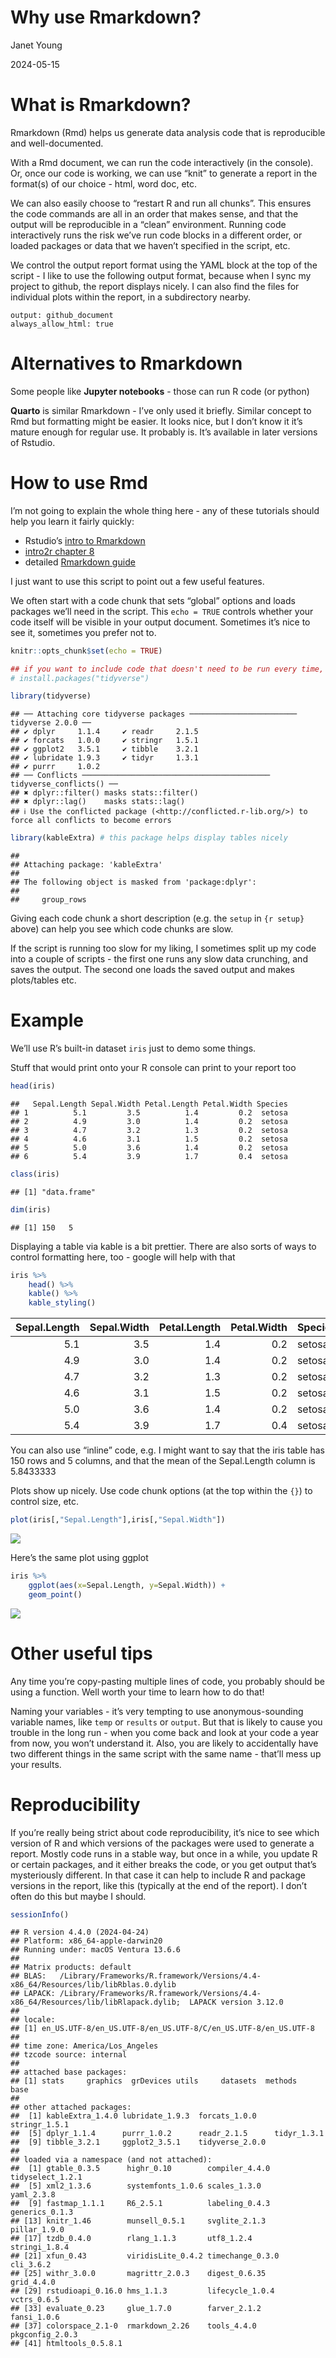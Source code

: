 Why use Rmarkdown?
================
Janet Young

2024-05-15

# What is Rmarkdown?

Rmarkdown (Rmd) helps us generate data analysis code that is
reproducible and well-documented.

With a Rmd document, we can run the code interactively (in the console).
Or, once our code is working, we can use “knit” to generate a report in
the format(s) of our choice - html, word doc, etc.

We can also easily choose to “restart R and run all chunks”. This
ensures the code commands are all in an order that makes sense, and that
the output will be reproducible in a “clean” environment. Running code
interactively runs the risk we’ve run code blocks in a different order,
or loaded packages or data that we haven’t specified in the script, etc.

We control the output report format using the YAML block at the top of
the script - I like to use the following output format, because when I
sync my project to github, the report displays nicely. I can also find
the files for individual plots within the report, in a subdirectory
nearby.

    output: github_document
    always_allow_html: true

# Alternatives to Rmarkdown

Some people like **Jupyter notebooks** - those can run R code (or
python)

**Quarto** is similar Rmarkdown - I’ve only used it briefly. Similar
concept to Rmd but formatting might be easier. It looks nice, but I
don’t know it it’s mature enough for regular use. It probably is. It’s
available in later versions of Rstudio.

# How to use Rmd

I’m not going to explain the whole thing here - any of these tutorials
should help you learn it fairly quickly:

- Rstudio’s [intro to
  Rmarkdown](https://rmarkdown.rstudio.com/lesson-1.html)  
- [intro2r chapter 8](https://intro2r.com/rmarkdown_r.html)  
- detailed [Rmarkdown guide](https://bookdown.org/yihui/rmarkdown/)

I just want to use this script to point out a few useful features.

We often start with a code chunk that sets “global” options and loads
packages we’ll need in the script. This `echo = TRUE` controls whether
your code itself will be visible in your output document. Sometimes it’s
nice to see it, sometimes you prefer not to.

``` r
knitr::opts_chunk$set(echo = TRUE)

## if you want to include code that doesn't need to be run every time, but maybe you want to remind yourself how you did something, comment it out, otherwise it will run every time you run the script, slowing things down. Common example is installing packages
# install.packages("tidyverse")

library(tidyverse)
```

    ## ── Attaching core tidyverse packages ──────────────────────── tidyverse 2.0.0 ──
    ## ✔ dplyr     1.1.4     ✔ readr     2.1.5
    ## ✔ forcats   1.0.0     ✔ stringr   1.5.1
    ## ✔ ggplot2   3.5.1     ✔ tibble    3.2.1
    ## ✔ lubridate 1.9.3     ✔ tidyr     1.3.1
    ## ✔ purrr     1.0.2     
    ## ── Conflicts ────────────────────────────────────────── tidyverse_conflicts() ──
    ## ✖ dplyr::filter() masks stats::filter()
    ## ✖ dplyr::lag()    masks stats::lag()
    ## ℹ Use the conflicted package (<http://conflicted.r-lib.org/>) to force all conflicts to become errors

``` r
library(kableExtra) # this package helps display tables nicely
```

    ## 
    ## Attaching package: 'kableExtra'
    ## 
    ## The following object is masked from 'package:dplyr':
    ## 
    ##     group_rows

Giving each code chunk a short description (e.g. the `setup` in
`{r setup}` above) can help you see which code chunks are slow.

If the script is running too slow for my liking, I sometimes split up my
code into a couple of scripts - the first one runs any slow data
crunching, and saves the output. The second one loads the saved output
and makes plots/tables etc.

# Example

We’ll use R’s built-in dataset `iris` just to demo some things.

Stuff that would print onto your R console can print to your report too

``` r
head(iris)
```

    ##   Sepal.Length Sepal.Width Petal.Length Petal.Width Species
    ## 1          5.1         3.5          1.4         0.2  setosa
    ## 2          4.9         3.0          1.4         0.2  setosa
    ## 3          4.7         3.2          1.3         0.2  setosa
    ## 4          4.6         3.1          1.5         0.2  setosa
    ## 5          5.0         3.6          1.4         0.2  setosa
    ## 6          5.4         3.9          1.7         0.4  setosa

``` r
class(iris)
```

    ## [1] "data.frame"

``` r
dim(iris)
```

    ## [1] 150   5

Displaying a table via kable is a bit prettier. There are also sorts of
ways to control formatting here, too - google will help with that

``` r
iris %>% 
    head() %>% 
    kable() %>% 
    kable_styling()
```

<table class="table" style="margin-left: auto; margin-right: auto;">
<thead>
<tr>
<th style="text-align:right;">
Sepal.Length
</th>
<th style="text-align:right;">
Sepal.Width
</th>
<th style="text-align:right;">
Petal.Length
</th>
<th style="text-align:right;">
Petal.Width
</th>
<th style="text-align:left;">
Species
</th>
</tr>
</thead>
<tbody>
<tr>
<td style="text-align:right;">
5.1
</td>
<td style="text-align:right;">
3.5
</td>
<td style="text-align:right;">
1.4
</td>
<td style="text-align:right;">
0.2
</td>
<td style="text-align:left;">
setosa
</td>
</tr>
<tr>
<td style="text-align:right;">
4.9
</td>
<td style="text-align:right;">
3.0
</td>
<td style="text-align:right;">
1.4
</td>
<td style="text-align:right;">
0.2
</td>
<td style="text-align:left;">
setosa
</td>
</tr>
<tr>
<td style="text-align:right;">
4.7
</td>
<td style="text-align:right;">
3.2
</td>
<td style="text-align:right;">
1.3
</td>
<td style="text-align:right;">
0.2
</td>
<td style="text-align:left;">
setosa
</td>
</tr>
<tr>
<td style="text-align:right;">
4.6
</td>
<td style="text-align:right;">
3.1
</td>
<td style="text-align:right;">
1.5
</td>
<td style="text-align:right;">
0.2
</td>
<td style="text-align:left;">
setosa
</td>
</tr>
<tr>
<td style="text-align:right;">
5.0
</td>
<td style="text-align:right;">
3.6
</td>
<td style="text-align:right;">
1.4
</td>
<td style="text-align:right;">
0.2
</td>
<td style="text-align:left;">
setosa
</td>
</tr>
<tr>
<td style="text-align:right;">
5.4
</td>
<td style="text-align:right;">
3.9
</td>
<td style="text-align:right;">
1.7
</td>
<td style="text-align:right;">
0.4
</td>
<td style="text-align:left;">
setosa
</td>
</tr>
</tbody>
</table>

You can also use “inline” code, e.g. I might want to say that the iris
table has 150 rows and 5 columns, and that the mean of the Sepal.Length
column is 5.8433333

Plots show up nicely. Use code chunk options (at the top within the
`{}`) to control size, etc.

``` r
plot(iris[,"Sepal.Length"],iris[,"Sepal.Width"])
```

![](Rmarkdown_why_use_it_files/figure-gfm/unnamed-chunk-4-1.png)<!-- -->

Here’s the same plot using ggplot

``` r
iris %>% 
    ggplot(aes(x=Sepal.Length, y=Sepal.Width)) +
    geom_point()
```

![](Rmarkdown_why_use_it_files/figure-gfm/unnamed-chunk-5-1.png)<!-- -->

# Other useful tips

Any time you’re copy-pasting multiple lines of code, you probably should
be using a function. Well worth your time to learn how to do that!

Naming your variables - it’s very tempting to use anonymous-sounding
variable names, like `temp` or `results` or `output`. But that is likely
to cause you trouble in the long run - when you come back and look at
your code a year from now, you won’t understand it. Also, you are likely
to accidentally have two different things in the same script with the
same name - that’ll mess up your results.

# Reproducibility

If you’re really being strict about code reproducibility, it’s nice to
see which version of R and which versions of the packages were used to
generate a report. Mostly code runs in a stable way, but once in a
while, you update R or certain packages, and it either breaks the code,
or you get output that’s mysteriously different. In that case it can
help to include R and package versions in the report, like this
(typically at the end of the report). I don’t often do this but maybe I
should.

``` r
sessionInfo()
```

    ## R version 4.4.0 (2024-04-24)
    ## Platform: x86_64-apple-darwin20
    ## Running under: macOS Ventura 13.6.6
    ## 
    ## Matrix products: default
    ## BLAS:   /Library/Frameworks/R.framework/Versions/4.4-x86_64/Resources/lib/libRblas.0.dylib 
    ## LAPACK: /Library/Frameworks/R.framework/Versions/4.4-x86_64/Resources/lib/libRlapack.dylib;  LAPACK version 3.12.0
    ## 
    ## locale:
    ## [1] en_US.UTF-8/en_US.UTF-8/en_US.UTF-8/C/en_US.UTF-8/en_US.UTF-8
    ## 
    ## time zone: America/Los_Angeles
    ## tzcode source: internal
    ## 
    ## attached base packages:
    ## [1] stats     graphics  grDevices utils     datasets  methods   base     
    ## 
    ## other attached packages:
    ##  [1] kableExtra_1.4.0 lubridate_1.9.3  forcats_1.0.0    stringr_1.5.1   
    ##  [5] dplyr_1.1.4      purrr_1.0.2      readr_2.1.5      tidyr_1.3.1     
    ##  [9] tibble_3.2.1     ggplot2_3.5.1    tidyverse_2.0.0 
    ## 
    ## loaded via a namespace (and not attached):
    ##  [1] gtable_0.3.5      highr_0.10        compiler_4.4.0    tidyselect_1.2.1 
    ##  [5] xml2_1.3.6        systemfonts_1.0.6 scales_1.3.0      yaml_2.3.8       
    ##  [9] fastmap_1.1.1     R6_2.5.1          labeling_0.4.3    generics_0.1.3   
    ## [13] knitr_1.46        munsell_0.5.1     svglite_2.1.3     pillar_1.9.0     
    ## [17] tzdb_0.4.0        rlang_1.1.3       utf8_1.2.4        stringi_1.8.4    
    ## [21] xfun_0.43         viridisLite_0.4.2 timechange_0.3.0  cli_3.6.2        
    ## [25] withr_3.0.0       magrittr_2.0.3    digest_0.6.35     grid_4.4.0       
    ## [29] rstudioapi_0.16.0 hms_1.1.3         lifecycle_1.0.4   vctrs_0.6.5      
    ## [33] evaluate_0.23     glue_1.7.0        farver_2.1.2      fansi_1.0.6      
    ## [37] colorspace_2.1-0  rmarkdown_2.26    tools_4.4.0       pkgconfig_2.0.3  
    ## [41] htmltools_0.5.8.1
